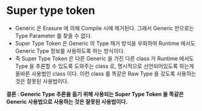 # Super type token

- Generic 은 Erasure 에 의해 Compile 시에 제거된다. 그래서 Generic 만으로는 Type Parameter 를 찾을 수 없다.
- Super Type Token 은 Generic 의 Type 제거 방식을 우회하여 Runtime 에서도 Generic Type 정보를 사용하도록 하는 방식이다.
- 즉 Super Type Token 은 다른 Generic 을 가진 다른 class 가 Runtime 에서도 Type 을 추론할 수 있도록 도와주는 class 로, 명시적으로 선언되어있도록 하는게 올바른 사용법인 class 이다. 이런 class 를 똑같은 Raw Type 을 갖도록 사용하는 것은 잘못된 사용법이다.

**결론 : Generic Type 추론을 돕기 위해 사용되는 Super Type Token 을 똑같은 Generic 사용법으로 사용하는 것은 잘못된 사용법이다.**